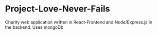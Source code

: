# Project-Love-Never-Fails
Charity web application written in React-Frontend and Node/Express.js in the backend. Uses mongoDb
